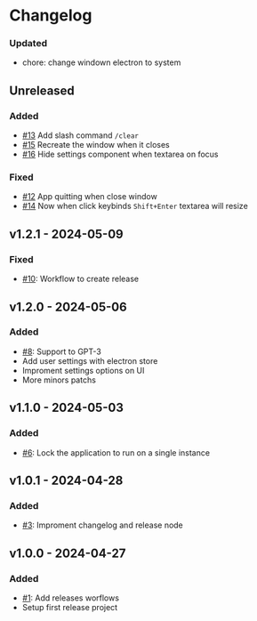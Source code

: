# Changelog

### Updated

- chore: change windown electron to system

## Unreleased

### Added

- [#13](https://github.com/erickmaria/sunch/pull/13) Add slash command `/clear`
- [#15](https://github.com/erickmaria/sunch/pull/15) Recreate the window when it closes
- [#16](https://github.com/erickmaria/sunch/pull/16) Hide settings component when textarea on focus

### Fixed

- [#12](https://github.com/erickmaria/sunch/pull/12) App quitting when close window
- [#14](https://github.com/erickmaria/sunch/pull/14) Now when click keybinds `Shift+Enter` textarea will resize

## v1.2.1 - 2024-05-09

### Fixed

- [#10](https://github.com/erickmaria/sunch/pull/10): Workflow to create release 

## v1.2.0 - 2024-05-06

### Added

- [#8](https://github.com/erickmaria/sunch/pull/8): Support to GPT-3
- Add user settings with electron store
- Improment settings options on UI
- More minors patchs

## v1.1.0 - 2024-05-03

### Added

- [#6](https://github.com/erickmaria/sunch/pull/6): Lock the application to run on a single instance

## v1.0.1 - 2024-04-28

### Added

- [#3](https://github.com/erickmaria/sunch/pull/3): Improment changelog and release node

## v1.0.0 - 2024-04-27

### Added

- [#1](https://github.com/erickmaria/sunch/pull/1): Add releases worflows 
- Setup first release project 
